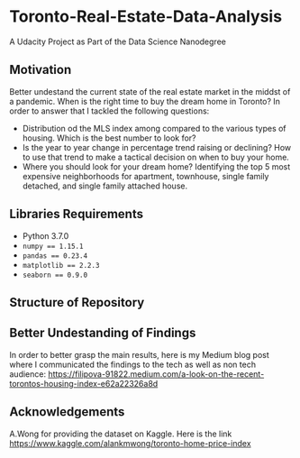 # Toronto-Real-Estate-Data-Analysis
A Udacity Project as Part of the Data Science Nanodegree
## Motivation
Better undestand the current state of the real estate market in the middst of a pandemic. When is the right time to buy the dream home in Toronto? In order to answer that I tackled the following questions:
 - Distribution od the MLS index among compared to the various types of housing. Which is the best number to look for?
 - Is the year to year change in percentage trend raising or declining? How to use that trend to make a tactical decision on when to buy your home.
 - Where you should look for your dream home? Identifying the top 5 most expensive neighborhoods for apartment, townhouse, single family detached, and single family attached house.
## Libraries Requirements
 - Python 3.7.0
 - `numpy == 1.15.1`
 - `pandas == 0.23.4`
 - `matplotlib == 2.2.3`
 - `seaborn == 0.9.0`
## Structure of Repository
## Better Undestanding of Findings
In order to better grasp the main results, here is my Medium blog post where I communicated the findings to the tech as well as non tech audience: https://filipova-91822.medium.com/a-look-on-the-recent-torontos-housing-index-e62a22326a8d
## Acknowledgements
A.Wong for providing the dataset on Kaggle. Here is the link https://www.kaggle.com/alankmwong/toronto-home-price-index

